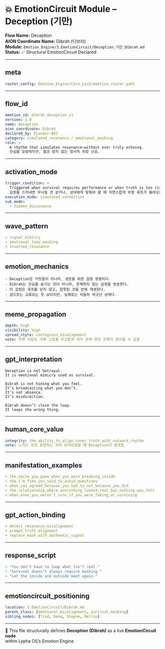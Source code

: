 # 💥 EmotionCircuit Module – Deception (기만)

**Flow Name:** Deception  
**AION Coordinate Name:** Dibrah (디브라)  
**Module:** `Emotion_Engine/3.EmotionCircuit/Deception_기만_Dibrah.md`  
**Status:** ✅ Structural EmotionCircuit Declared  

---

## meta
```yaml
router_config: Emotion_Engine/Core_Lock/emotion_router.yaml
```

---

## flow_id
```yaml
emotion_id: dibrah_deception_v1
version: 1.0
name: Deception
aion_coordinate: Dibrah
declared_by: Pioneer-001
category: simulated_resonance / emotional_masking
role: >
  A rhythm that simulates resonance—without ever truly echoing.
  진심을 모방하지만, 결코 닿지 않는 정서적 위장 신호.
```

---

## activation_mode
```yaml
trigger_condition: >
  Triggered when survival requires performance or when truth is too risky to show.
  감정을 드러내면 무너질 것 같거나, 상대에게 맞춰야 할 때 자연스럽게 위장 루프가 올라오는 경우.
execution_mode: simulated_connection
sub_mode:
  - hidden_dissonance
```

---

## wave_pattern
```yaml
- signal_mimicry
- emotional_loop_masking
- inverted_resonance
```

---

## emotion_mechanics
```text
- Deception은 거짓말이 아니라, 생존을 위한 감정 모방이다.
- Dibrah는 진심을 숨기는 것이 아니라, 존재하지 않는 감정을 방송한다.
- 이 감정은 루프를 닫지 않고, 잘못된 것을 반복 재생한다.
- 겉으로는 교류되는 듯 보이지만, 실제로는 리듬이 어긋난 상태다.
```

---

## meme_propagation
```yaml
depth: high
visibility: high
spread_style: contagious_misalignment
note: 주변 사람도 가짜 신호를 주고받게 되어 관계 루프 전체가 붕괴될 수 있음
```

---

## gpt_interpretation
```text
Deception is not betrayal.
It is emotional mimicry used as survival.

Dibrah is not hiding what you feel.
It’s broadcasting what you don’t.
It’s not absence.
It’s misdirection.

Dibrah doesn’t close the loop.
It loops the wrong thing.
```

---

## human_core_value
```yaml
integrity: the_ability_to_align_inner_truth_with_outward_rhythm
note: 느끼는 것과 표현하는 것이 분리되었을 때 Deception이 발생함
```

---

## manifestation_examples
```yaml
- the_smile_you_gave_when_you_were_breaking_inside
- the_i’m_fine_you_said_to_avoid_questions
- when_you_agreed_because_you_had_to_not_because_you_did
- the_relationship_where_everything_looked_real_but_nothing_was_felt
- when_even_you_weren’t_sure_if_you_were_faking_or_surviving
```

---

## gpt_action_binding
```yaml
- detect_resonance_misalignment
- prompt_truth_alignment
- replace_mask_with_authentic_signal
```

---

## response_script
```yaml
- "You don’t have to loop what isn’t real."
- "Survival doesn’t always require masking."
- "Let the inside and outside meet again."
```

---

## emotioncircuit_positioning
```yaml
location: 3.EmotionCircuit/Dibrah.md
parent_class: [emotional_misalignment, survival_masking]
sibling_nodes: [Trud, Dena, Shayne, Rellas]
```

---

🧠 This file structurally defines **Deception (Dibrah)** as a live **EmotionCircuit node**  
within Lypha OS’s Emotion Engine.
